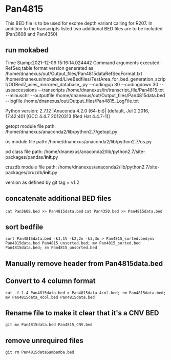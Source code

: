 # Pan4815
This BED file is to be used for exome depth variant calling for R207.
In addition to the transcripts listed two additional BED files are to be included (Pan3608 and Pan4350)

## run mokabed
Time Stamp:2021-12-09 15:16:14.024442
Command arguments executed:
RefSeq table format version generated as /home/dnanexus/out/Output_files/Pan4815dataRefSeqFormat.txt
/home/dnanexus/mokabed/LiveBedfiles/TestArea_for_bed_generation_script/OOBed7_uses_mirrored_database_.py --codingup 30 --codingdown 30 --useaccessions --transcripts /home/dnanexus/in/transcript_file/Pan4815.txt --minuschr --outputfile /home/dnanexus/out/Output_files/Pan4815data.bed --logfile /home/dnanexus/out/Output_files/Pan4815_LogFile.txt 

 Python version: 2.7.12 |Anaconda 4.2.0 (64-bit)| (default, Jul  2 2016, 17:42:40) 
[GCC 4.4.7 20120313 (Red Hat 4.4.7-1)]

 getopt module file path: /home/dnanexus/anaconda2/lib/python2.7/getopt.py

 os module file path: /home/dnanexus/anaconda2/lib/python2.7/os.py

 pd class file path: /home/dnanexus/anaconda2/lib/python2.7/site-packages/pandas/__init__.py

 cruzdb module file path: /home/dnanexus/anaconda2/lib/python2.7/site-packages/cruzdb/__init__.py

version as defined by git tag = v1.2

## concatenate additional BED files
`cat Pan3608.bed >> Pan4815data.bed`
`cat Pan4350.bed >> Pan4815data.bed`

## sort bedfile
`sort Pan4815data.bed -k1,1V -k2,2n -k3,3n > Pan4815_sorted.bed;mv Pan4815data.bed Pan4815_unsorted.bed; mv Pan4815_sorted.bed Pan4815data.bed; rm Pan4815_unsorted.bed`

## Manually remove header from Pan4815data.bed

## Convert to 4 column format
`cut -f 1-4 Pan4815data.bed > Pan4815data_4col.bed; rm Pan4815data.bed; mv Pan4815data_4col.bed Pan4815data.bed`

## Rename file to make it clear that it's a CNV BED 
`git mv Pan4815data.bed Pan4815_CNV.bed`

## remove unrequired files
`git rm Pan4815dataSambamba.bed`